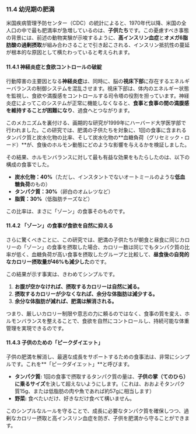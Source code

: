 ### 11.4 幼児期の肥満

米国疾病管理予防センター（CDC）の統計によると、1970年代以降、米国の全人口の中で最も肥満率が急増しているのは、**子供たち**です。この憂慮すべき事態の背景には、前述の動物実験が示唆するように、**高インスリン血症**と**オメガ6脂肪酸の過剰摂取**が組み合わさることで引き起こされる、インスリン抵抗性の蔓延が根本的な原因として横たわっていると考えられます。

#### 11.4.1 神経炎症と食欲コントロールの破綻

行動障害の主要因となる**神経炎症**は、同時に、脳の**視床下部**に存在するエネルギーバランスの制御システムを混乱させます。視床下部は、体内のエネルギー状態を監視し、食欲や満腹感をコントロールする司令塔の役割を担っています。神経炎症によってこのシステムが正常に機能しなくなると、**食事と食事の間の満腹感を維持することが困難になり**、過食へとつながります。

このメカニズムを裏付ける、画期的な研究が1999年にハーバード大学医学部で行われました。この研究では、肥満の子供たちを対象に、1回の食事に含まれるタンパク質と炭水化物の比率、そして炭水化物の**血糖負荷（グリセミック・ロード）**が、食後のホルモン動態にどのような影響を与えるかを検証しました。

その結果、ホルモンバランスに対して最も有益な効果をもたらしたのは、以下の構成の食事でした。

*   **炭水化物：40%**（ただし、インスタントでないオートミールのような**低血糖負荷**のもの）
*   **タンパク質：30%**（卵白のオムレツなど）
*   **脂質：30%**（低脂肪チーズなど）

この比率は、まさに「ゾーン」の食事そのものです。

#### 11.4.2 「ゾーン」の食事が食欲を自然に抑える

さらに驚くべきことに、この研究では、肥満の子供たちが朝食と昼食に同じカロリーの「ゾーン」の食事を摂取した場合、カロリー数は同じでもタンパク質の比率が低く、血糖負荷が高い食事を摂取したグループと比較して、**昼食後の自発的なカロリー摂取量が46%も減少した**のです。

この結果が示す事実は、きわめてシンプルです。

1.  **お腹が空かなければ、摂取するカロリーは自然に減る。**
2.  **摂取するカロリーが少なくなれば、余分な体脂肪は減少する。**
3.  **余分な体脂肪が減れば、肥満は解消される。**

つまり、厳しいカロリー制限や意志の力に頼るのではなく、食事の質を変え、ホルモンバランスを整えることで、食欲を自然にコントロールし、持続可能な体重管理を実現できるのです。

#### 11.4.3 子供のための「ピークダイエット」

子供の肥満を解消し、最適な成長をサポートするための食事法は、非常にシンプルです。これを**「ピークダイエット」**と呼びます。

*   **タンパク質:** 1回の食事で摂取するタンパク質の量は、**子供の掌（てのひら）に乗るサイズ**を決して超えないようにします。（これは、おおよそタンパク質15g、または低脂肪の肉や魚であれば約57gに相当します）
*   **野菜:** 食べたいだけ、好きなだけ食べて構いません。

このシンプルなルールを守ることで、成長に必要なタンパク質を確保しつつ、過剰なカロリー摂取と高インスリン血症を防ぎ、子供を肥満から守ることができます。
